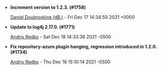 * __Increment version to 1.2.3. (#1758)__

    [Daniel Doubrovkine (dB.)](mailto:dblock@dblock.org) - Fri Dec 17 14:34:50 2021 +0000

* __Update to log4j 2.17.0. (#1771)__

    [Andriy Redko](mailto:andriy.redko@aiven.io) - Sat Dec 18 14:33:36 2021 -0500

* __Fix repository-azure plugin hanging, regression introduced in 1.2.0. (#1734)__

    [Andriy Redko](mailto:andriy.redko@aiven.io) - Thu Dec 16 15:10:14 2021 -0500
